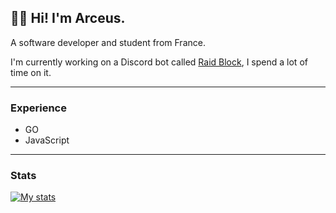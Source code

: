 ## 👋🏻 Hi! I'm Arceus.

A software developer and student from France.

I'm currently working on a Discord bot called [Raid Block](https://discord.com/oauth2/authorize?client_id=771031203771187231&scope=bot&permissions=8), I spend a lot of time on it.

---

### Experience

- GO
- JavaScript

---

### Stats

[![My stats](https://github-readme-stats.vercel.app/api?username=Arceus&title_color=7289DA&icon_color=7289DA&text_color=FFFFFF&bg_color=2C2F33&show_icons=true)](https://github.com/Arrceuss)
